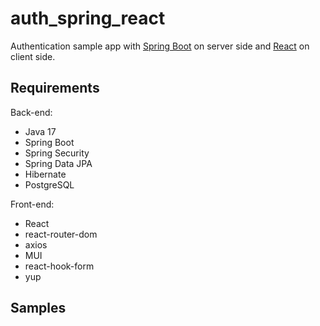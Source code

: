 # auth_spring_react

Authentication sample app with [Spring Boot](http://projects.spring.io/spring-boot/) on server side and [React](https://reactjs.org/) on client side.

## Requirements

Back-end:
- Java 17
- Spring Boot
- Spring Security
- Spring Data JPA
- Hibernate
- PostgreSQL

Front-end:
- React
- react-router-dom
- axios
- MUI
- react-hook-form
- yup

## Samples
